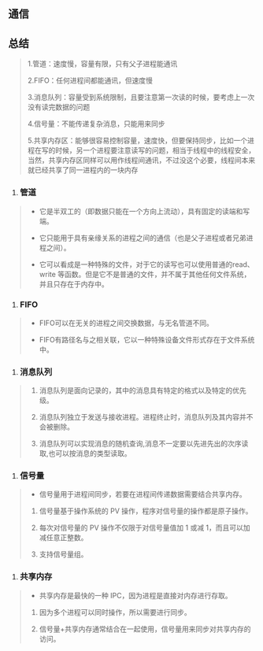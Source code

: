 ## 通信

## 总结

> 1.管道：速度慢，容量有限，只有父子进程能通讯    
>
> 2.FIFO：任何进程间都能通讯，但速度慢    
>
> 3.消息队列：容量受到系统限制，且要注意第一次读的时候，要考虑上一次没有读完数据的问题    
>
> 4.信号量：不能传递复杂消息，只能用来同步    
>
> 5.共享内存区：能够很容易控制容量，速度快，但要保持同步，比如一个进程在写的时候，另一个进程要注意读写的问题，相当于线程中的线程安全，当然，共享内存区同样可以用作线程间通讯，不过没这个必要，线程间本来就已经共享了同一进程内的一块内存

1. ### 管道

> * 它是半双工的（即数据只能在一个方向上流动），具有固定的读端和写端。
>
> * 它只能用于具有亲缘关系的进程之间的通信（也是父子进程或者兄弟进程之间）。
>
> * 它可以看成是一种特殊的文件，对于它的读写也可以使用普通的read、write 等函数。但是它不是普通的文件，并不属于其他任何文件系统，并且只存在于内存中。

1. ### FIFO

> * FIFO可以在无关的进程之间交换数据，与无名管道不同。
>
> * FIFO有路径名与之相关联，它以一种特殊设备文件形式存在于文件系统中。

1. ### 消息队列

> 1. 消息队列是面向记录的，其中的消息具有特定的格式以及特定的优先级。
>
> 2. 消息队列独立于发送与接收进程。进程终止时，消息队列及其内容并不会被删除。
>
> 3. 消息队列可以实现消息的随机查询,消息不一定要以先进先出的次序读取,也可以按消息的类型读取。

1. ### 信号量

> *  信号量用于进程间同步，若要在进程间传递数据需要结合共享内存。
>
> 1. 信号量基于操作系统的 PV 操作，程序对信号量的操作都是原子操作。
>
> 2. 每次对信号量的 PV 操作不仅限于对信号量值加 1 或减 1，而且可以加减任意正整数。
>
> 3. 支持信号量组。

1. ### 共享内存

> *  共享内存是最快的一种 IPC，因为进程是直接对内存进行存取。
>
> 1. 因为多个进程可以同时操作，所以需要进行同步。
>
> 2. 信号量+共享内存通常结合在一起使用，信号量用来同步对共享内存的访问。



